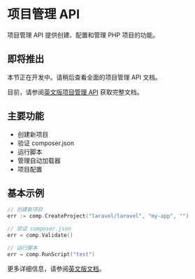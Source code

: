 # 项目管理 API

项目管理 API 提供创建、配置和管理 PHP 项目的功能。

## 即将推出

本节正在开发中。请稍后查看全面的项目管理 API 文档。

目前，请参阅[英文版项目管理 API](/api/project-management) 获取完整文档。

## 主要功能

- 创建新项目
- 验证 composer.json
- 运行脚本
- 管理自动加载器
- 项目配置

## 基本示例

```go
// 创建新项目
err := comp.CreateProject("laravel/laravel", "my-app", "")

// 验证 composer.json
err = comp.Validate()

// 运行脚本
err = comp.RunScript("test")
```

更多详细信息，请参阅[英文版文档](/api/project-management)。

